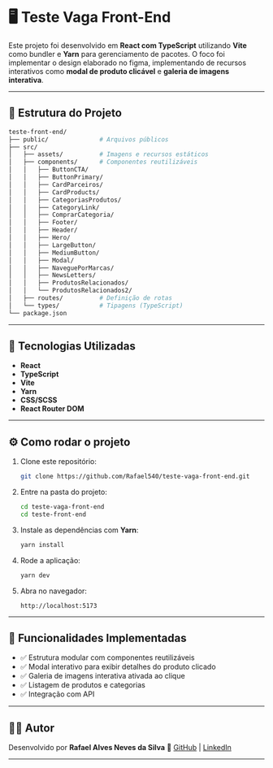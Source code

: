 # 🖥️ Teste Vaga Front-End

Este projeto foi desenvolvido em **React com TypeScript** utilizando **Vite** como bundler e **Yarn** para gerenciamento de pacotes.
O foco foi implementar o design elaborado no figma, implementando de recursos interativos como **modal de produto clicável** e **galeria de imagens interativa**.

---

## 📂 Estrutura do Projeto

```bash
teste-front-end/
├── public/              # Arquivos públicos
├── src/
│   ├── assets/          # Imagens e recursos estáticos
│   ├── components/      # Componentes reutilizáveis
│   │   ├── ButtonCTA/
│   │   ├── ButtonPrimary/
│   │   ├── CardParceiros/
│   │   ├── CardProducts/
│   │   ├── CategoriasProdutos/
│   │   ├── CategoryLink/
│   │   ├── ComprarCategoria/
│   │   ├── Footer/
│   │   ├── Header/
│   │   ├── Hero/
│   │   ├── LargeButton/
│   │   ├── MediumButton/
│   │   ├── Modal/
│   │   ├── NaveguePorMarcas/
│   │   ├── NewsLetters/
│   │   ├── ProdutosRelacionados/
│   │   └── ProdutosRelacionados2/
│   ├── routes/          # Definição de rotas
│   └── types/           # Tipagens (TypeScript)
└── package.json
```

---

## 🚀 Tecnologias Utilizadas

* **React**
* **TypeScript**
* **Vite**
* **Yarn**
* **CSS/SCSS**
* **React Router DOM**

---

## ⚙️ Como rodar o projeto

1. Clone este repositório:

   ```bash
   git clone https://github.com/Rafael540/teste-vaga-front-end.git
   ```

2. Entre na pasta do projeto:

   ```bash
   cd teste-vaga-front-end
   cd teste-front-end
   ```

3. Instale as dependências com **Yarn**:

   ```bash
   yarn install
   ```

4. Rode a aplicação:

   ```bash
   yarn dev
   ```

5. Abra no navegador:

   ```
   http://localhost:5173
   ```

---

## 📌 Funcionalidades Implementadas

* ✅ Estrutura modular com componentes reutilizáveis
* ✅ Modal interativo para exibir detalhes do produto clicado
* ✅ Galeria de imagens interativa ativada ao clique 
* ✅ Listagem de produtos e categorias
* ✅ Integração com API

---

## 👨‍💻 Autor

Desenvolvido por **Rafael Alves Neves da Silva**
🔗 [GitHub](https://github.com/Rafael540) | [LinkedIn](https://www.linkedin.com/in/rafael-alves-neves/)

---
